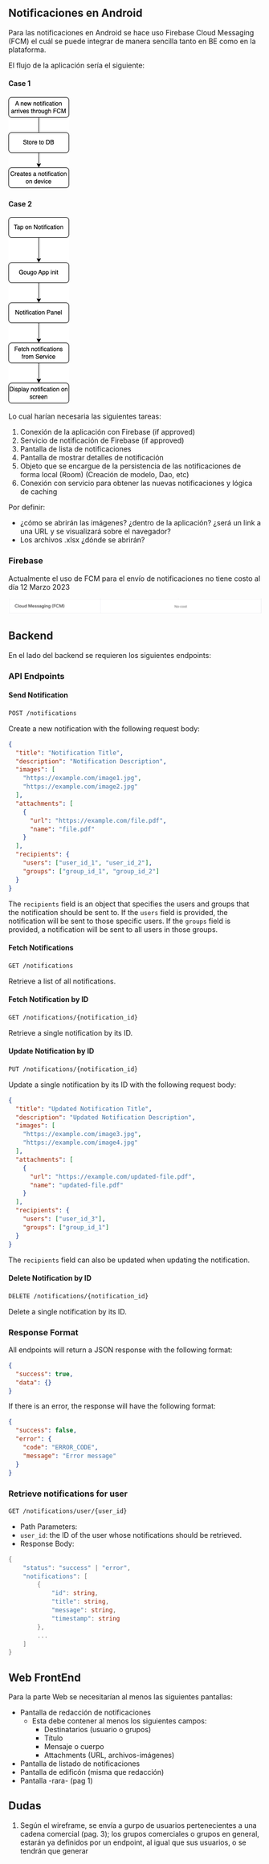 ## Notificaciones en Android

Para las notificaciones en Android se hace uso Firebase Cloud Messaging (FCM) el cuál se puede integrar de manera sencilla tanto en BE como en la plataforma.

El flujo de la aplicación sería el siguiente:

#### Case 1
![](imgs/1.png)

#### Case 2

![](imgs/2.png)

Lo cual harían necesaria las siguientes tareas:

1. Conexión de la aplicación con Firebase (if approved)
2. Servicio de notificación de Firebase (if approved)
3. Pantalla de lista de notificaciones
4. Pantalla de mostrar detalles de notificación
5. Objeto que se encargue de la persistencia de las notificaciones de forma local (Room) (Creación de modelo, Dao, etc)
6. Conexión con servicio para obtener las nuevas notificaciones y lógica de caching

Por definir:

- ¿cómo se abrirán las imágenes? ¿dentro de la aplicación? ¿será un link a una URL y se visualizará sobre el navegador?
- Los archivos .xlsx ¿dónde se abrirán?

### Firebase

Actualmente el uso de FCM para el envío de notificaciones no tiene costo al día 12 Marzo 2023

![](imgs/3.png)


## Backend

En el lado del backend se requieren los siguientes endpoints:

### API Endpoints
#### Send Notification

```bash
POST /notifications
```

Create a new notification with the following request body:

```json
{
  "title": "Notification Title",
  "description": "Notification Description",
  "images": [
    "https://example.com/image1.jpg",
    "https://example.com/image2.jpg"
  ],
  "attachments": [
    {
      "url": "https://example.com/file.pdf",
      "name": "file.pdf"
    }
  ],
  "recipients": {
    "users": ["user_id_1", "user_id_2"],
    "groups": ["group_id_1", "group_id_2"]
  }
}
```

The `recipients` field is an object that specifies the users and groups that the notification should be sent to. If the `users` field is provided, the notification will be sent to those specific users. If the `groups` field is provided, a notification will be sent to all users in those groups.

#### Fetch Notifications

```bash
GET /notifications
```



Retrieve a list of all notifications.
#### Fetch Notification by ID

```bash
GET /notifications/{notification_id}
```



Retrieve a single notification by its ID.
#### Update Notification by ID

```bash
PUT /notifications/{notification_id}
```

Update a single notification by its ID with the following request body:

```json
{
  "title": "Updated Notification Title",
  "description": "Updated Notification Description",
  "images": [
    "https://example.com/image3.jpg",
    "https://example.com/image4.jpg"
  ],
  "attachments": [
    {
      "url": "https://example.com/updated-file.pdf",
      "name": "updated-file.pdf"
    }
  ],
  "recipients": {
    "users": ["user_id_3"],
    "groups": ["group_id_1"]
  }
}
```

The `recipients` field can also be updated when updating the notification.

#### Delete Notification by ID

```bash
DELETE /notifications/{notification_id}
```

Delete a single notification by its ID.

### Response Format

All endpoints will return a JSON response with the following format:

```json
{
  "success": true,
  "data": {}
}
```



If there is an error, the response will have the following format:

```json
{
  "success": false,
  "error": {
    "code": "ERROR_CODE",
    "message": "Error message"
  }
}
```


### Retrieve notifications for user

```bash
GET /notifications/user/{user_id}
```
- Path Parameters: 
- `user_id`: the ID of the user whose notifications should be retrieved. 
- Response Body:

```go
{
    "status": "success" | "error",
    "notifications": [
        {
            "id": string,
            "title": string,
            "message": string,
            "timestamp": string
        },
        ...
    ]
}
```

## Web FrontEnd

Para la parte Web se necesitarían al menos las siguientes pantallas:

- Pantalla de redacción de notificaciones
	- Esta debe contener al menos los siguientes campos: 
		-  Destinatarios (usuario o grupos)
		-  Título
		-  Mensaje o cuerpo
		-  Attachments (URL, archivos-imágenes)
- Pantalla de listado de notificaciones
- Pantalla de edificón (misma que redacción)
- Pantalla -rara- (pag 1)

## Dudas

1. Según el wireframe, se envía a gurpo de usuarios pertenecientes a una cadena comercial (pag. 3); los grupos comerciales o grupos en general, estarán ya definidos por un endpoint, al igual que sus usuarios, o se tendrán que generar

